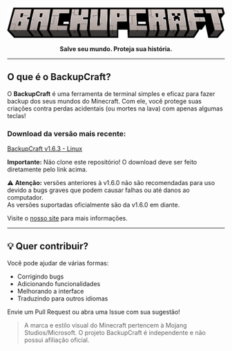 <a href="https://github.com/SynthX7/BackupCraft/">
<p align="center">
  <img src="webpage/assets/backupcraft.png" alt="BackupCraft banner">
</p>
</a>
<p align="center"><strong>Salve seu mundo. Proteja sua história.</strong></p>

---

## O que é o BackupCraft?

O **BackupCraft** é uma ferramenta de terminal simples e eficaz para fazer backup dos seus mundos do Minecraft. Com ele, você protege suas criações contra perdas acidentais (ou mortes na lava) com apenas algumas teclas!

### Download da versão mais recente:
[BackupCraft v1.6.3 - Linux](https://github.com/user-attachments/files/20868745/BackupCraft-v1.6.2.tar.gz)

**Importante:** Não clone este repositório! O download deve ser feito diretamente pelo link acima.

⚠️ **Atenção:** versões anteriores à v1.6.0 não são recomendadas para uso devido a bugs graves que podem causar falhas ou até danos ao computador.  
As versões suportadas oficialmente são da v1.6.0 em diante.

Visite o [nosso site](https://synthx7.github.io/BackupCraft/webpage/) para mais informações.

---

## 💡 Quer contribuir?

Você pode ajudar de várias formas:
- Corrigindo bugs
- Adicionando funcionalidades
- Melhorando a interface
- Traduzindo para outros idiomas

Envie um Pull Request ou abra uma Issue com sua sugestão!

> A marca e estilo visual do Minecraft pertencem à Mojang Studios/Microsoft. O projeto BackupCraft é independente e não possui afiliação oficial.
